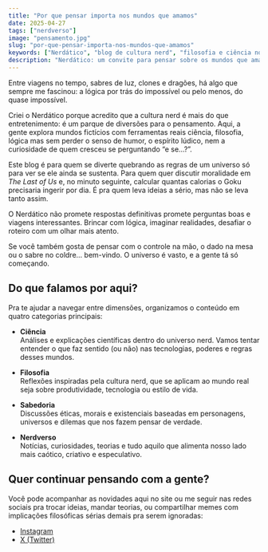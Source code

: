 ```yaml
---
title: "Por que pensar importa nos mundos que amamos"
date: 2025-04-27
tags: ["nerdverso"]
image: "pensamento.jpg"
slug: "por-que-pensar-importa-nos-mundos-que-amamos"
keywords: ["Nerdático", "blog de cultura nerd", "filosofia e ciência nos games e filmes"]
description: "Nerdático: um convite para pensar sobre os mundos que amamos. Análises de ciência e filosofia na cultura nerd!"
---
```


Entre viagens no tempo, sabres de luz, clones e dragões, há algo que sempre me fascinou: a lógica por trás do impossível ou pelo menos, do quase impossível.

Criei o Nerdático porque acredito que a cultura nerd é mais do que entretenimento: é um parque de diversões para o pensamento. Aqui, a gente explora mundos fictícios com ferramentas reais ciência, filosofia, lógica mas sem perder o senso de humor, o espírito lúdico, nem a curiosidade de quem cresceu se perguntando “e se...?”.

Este blog é para quem se diverte quebrando as regras de um universo só para ver se ele ainda se sustenta. Para quem quer discutir moralidade em *The Last of Us* e, no minuto seguinte, calcular quantas calorias o Goku precisaria ingerir por dia. É pra quem leva ideias a sério, mas não se leva tanto assim.

O Nerdático não promete respostas definitivas promete perguntas boas e viagens interessantes. Brincar com lógica, imaginar realidades, desafiar o roteiro com um olhar mais atento.

Se você também gosta de pensar com o controle na mão, o dado na mesa ou o sabre no coldre… bem-vindo. O universo é vasto, e a gente tá só começando.

## Do que falamos por aqui?

Pra te ajudar a navegar entre dimensões, organizamos o conteúdo em quatro categorias principais:

- **Ciência**  
  Análises e explicações científicas dentro do universo nerd. Vamos tentar entender o que faz sentido (ou não) nas tecnologias, poderes e regras desses mundos.

- **Filosofia**  
  Reflexões inspiradas pela cultura nerd, que se aplicam ao mundo real seja sobre produtividade, tecnologia ou estilo de vida.

- **Sabedoria**  
  Discussões éticas, morais e existenciais baseadas em personagens, universos e dilemas que nos fazem pensar de verdade.

- **Nerdverso**  
  Notícias, curiosidades, teorias e tudo aquilo que alimenta nosso lado mais caótico, criativo e especulativo.

## Quer continuar pensando com a gente?

Você pode acompanhar as novidades aqui no site ou me seguir nas redes sociais pra trocar ideias, mandar teorias, ou compartilhar memes com implicações filosóficas sérias demais pra serem ignoradas:

- [Instagram](https://instagram.com/nerdatico)  
- [X (Twitter)](https://x.com/nerdatico)

